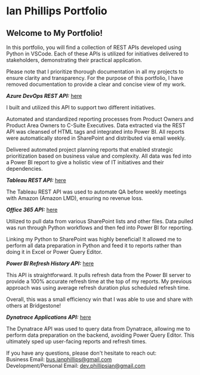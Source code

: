# Ian Phillips Portfolio
## Welcome to My Portfolio!
In this portfolio, you will find a collection of REST APIs developed using Python in VSCode. Each of these APIs is utilized for initiatives delivered to stakeholders, demonstrating their practical application.

Please note that I prioritize thorough documentation in all my projects to ensure clarity and transparency. For the purpose of this portfolio, I have removed documentation to provide a clear and concise view of my work.

***Azure DevOps REST API:*** [here](https://github.com/iphillips-dev/portfolio/blob/main/azuredevops_github_cleaned.py)<br>

I built and utilized this API to support two different initiatives.

Automated and standardized reporting processes from Product Owners and Product Area Owners to C-Suite Executives. Data extracted via the REST API was cleansed of HTML tags and integrated into Power BI. All reports were automatically stored in SharePoint and distributed via email weekly.<br>

Delivered automated project planning reports that enabled strategic prioritization based on business value and complexity. All data was fed into a Power BI report to give a holistic view of IT initiatives and their dependencies.<br>

***Tableau REST API:*** [here](https://github.com/iphillips-dev/portfolio/blob/main/tableau_rest_api_github_cleaned.py)<br>

The Tableau REST API was used to automate QA before weekly meetings with Amazon (Amazon LMD), ensuring no revenue loss.<br>

***Office 365 API:*** [here](https://github.com/iphillips-dev/portfolio/blob/main/office365_sharepoint_api_github_cleaned.py)<br>

Utilized to pull data from various SharePoint lists and other files. Data pulled was run through Python workflows and then fed into Power BI for reporting.<br>

Linking my Python to SharePoint was highly beneficial! It allowed me to perform all data preparation in Python and feed it to reports rather than doing it in Excel or Power Query Editor.<br>

***Power BI Refresh History API:*** [here](https://github.com/iphillips-dev/portfolio/blob/main/powerbi_refresh_history_api_github_cleaned.py)<br>

This API is straightforward. It pulls refresh data from the Power BI server to provide a 100% accurate refresh time at the top of my reports. My previous approach was using average refresh duration plus scheduled refresh time.<br>

Overall, this was a small efficiency win that I was able to use and share with others at Bridgestone!<br>

***Dynatrace Applications API:*** [here](https://github.com/iphillips-dev/portfolio/blob/main/dynatrace_applications_api_github_cleaned.py)<br>

The Dynatrace API was used to query data from Dynatrace, allowing me to perform data preparation on the backend, avoiding Power Query Editor. This ultimately sped up user-facing reports and refresh times.<br>

If you have any questions, please don't hesitate to reach out:<br> Business Email: bus.ianphillips@gmail.com <br> Development/Personal Email: dev.phillipsian@gmail.com<br>
